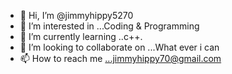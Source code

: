 - 👋 Hi, I’m @jimmyhippy5270
- 👀 I’m interested in ...Coding & Programming
- 🌱 I’m currently learning ..c++.
- 💞️ I’m looking to collaborate on ...What ever i can
- 📫 How to reach me ...jimmyhippy70@gmail.com

<!---
jimmyhippy5270/jimmyhippy5270 is a ✨ special ✨ repository because its `README.md` (this file) appears on your GitHub profile.
You can click the Preview link to take a look at your changes.
--->
